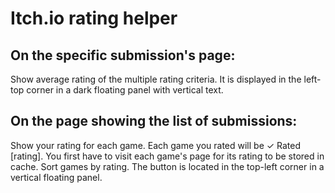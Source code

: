 # Itch.io rating helper

## On the specific submission's page:
Show average rating of the multiple rating criteria.
It is displayed in the left-top corner in a dark floating panel with vertical text.

## On the page showing the list of submissions:
Show your rating for each game. Each game you rated will be ✓ Rated [rating].
You first have to visit each game's page for its rating to be stored in cache.
Sort games by rating. The button is located in the top-left corner in a vertical floating panel.